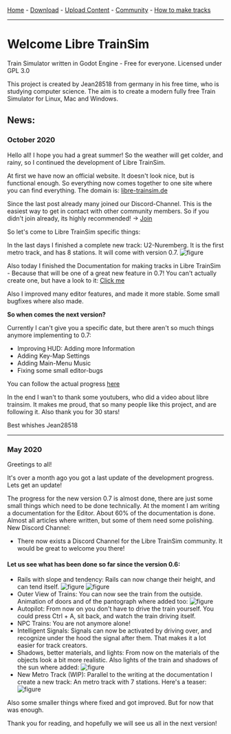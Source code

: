 [Home](https://libre-trainsim.de)  -  [Download](https://libre-trainsim.de/download)  -  [Upload Content](https://libre-trainsim.de/upload-content)  -  [Community](https://libre-trainsim.de/community)  -  [How to make tracks](https://github.com/Jean28518/Libre-TrainSim/wiki/Building-Tracks-for-Libre-TrainSim---Official-Documentation)

***


# Welcome Libre TrainSim

Train Simulator written in Godot Engine - Free for everyone. Licensed under GPL 3.0

This project is created by Jean28518 from germany in his free time, who is studying computer science. The aim is to create a modern fully free Train Simulator for Linux, Mac and Windows.

## News:

### October 2020

Hello all! I hope you had a great summer! So the weather will get colder, and rainy, so I continued the development of Libre TrainSim.

At first we have now an official website. It doesn't look nice, but is functional enough. So everything now comes together to one site where you can find everything. The domain is: [libre-trainsim.de](https://www.libre-trainsim.de)

Since the last post already many joined our Discord-Channel. This is the easiest way to get in contact with other community members. So if you didn't join already, its highly recommended! -> [Join](https://discord.gg/AQdAtZZ)

So let's come to Libre TrainSim specific things:

In the last days I finished a complete new track: U2-Nuremberg. It is the first metro track, and has 8 stations. It will come with version 0.7. 
![figure](https://cdn.discordapp.com/attachments/704967792763600926/759176648724971520/screenshot.png)

Also today I finished the Documentation for making tracks in Libre TrainSim - Because that will be one of a great new feature in 0.7! You can't actually create one, but have a look to it: [Click me](https://github.com/Jean28518/Libre-TrainSim/wiki/Building-Tracks-for-Libre-TrainSim---Official-Documentation)

Also I improved many editor features, and made it more stable. Some small bugfixes where also made.

**So when comes the next version?**

Currently I can't give you a specific date, but there aren't so much things anymore implementing to 0.7:
- Improving HUD: Adding more Information
- Adding Key-Map Settings
- Adding Main-Menu Music
- Fixing some small editor-bugs

You can follow the actual progress [here](https://github.com/Jean28518/Libre-TrainSim/projects/3)

In the end I wan't to thank some youtubers, who did a video about libre trainsim. It makes me proud, that so many people like this project, and are following it. Also thank you for 30 stars!

Best whishes
Jean28518

***

### May 2020

Greetings to all!

It's over a month ago you got a last update of the development progress.
Lets get an update!

The progress for the new version 0.7 is almost done, there are just some small things which need to be done technically. At the moment I am writing a documentation for the Editor. About 60% of the documentation is done. Almost all articles where written, but some of them need some polishing.
New Discord Channel:
- There now exists a Discord Channel for the Libre TrainSim community. It would be great to welcome you there!

#### Let us see what has been done so far since the version 0.6:
- Rails with slope and tendency: Rails can now change their height, and can tend itself.
![figure](https://img.itch.zone/aW1nLzM1MDAwNjYucG5n/original/jg8dio.png)
![figure](https://img.itch.zone/aW1nLzM1MDAwNzEucG5n/original/%2BN7N%2FA.png)
- Outer View of Trains: You can now see the train from the outside. Animation of doors and of the pantograph where added too:
![figure](https://img.itch.zone/aW1nLzM1MDAwOTMucG5n/original/H37i5J.png)
- Autopilot: From now on you don't have to drive the train yourself. You could press Ctrl + A, sit back, and watch the train driving itself.
- NPC Trains: You are not anymore alone! 
- Intelligent Signals: Signals can now be activated by driving over, and recognize under the hood the signal after them. That makes it a lot easier for track creators.
- Shadows, better materials, and lights:  From now on the materials of the objects look a bit more realistic. Also lights of the train and shadows of the sun where added:
![figure](https://img.itch.zone/aW1nLzM1MDAxMzEucG5n/original/M0zVtC.png)
- New Metro Track (WIP): Parallel to the writing at the documentation I create a new track: An metro track with 7 stations. Here's a teaser: 
![figure](https://img.itch.zone/aW1nLzM1MDAxMzQucG5n/original/cIOWyv.png)

Also some smaller things where fixed and got improved. But for now that was enough.

Thank you for reading, and hopefully we will see us all in the next version! 
